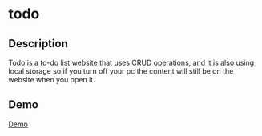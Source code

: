 # todo

## Description
Todo is a to-do list website that uses CRUD operations, and it is also using local storage so if you turn off your pc the content will still be on the website when you open it.

## Demo
[Demo](https://mohamed-dahni.github.io/todo/)
